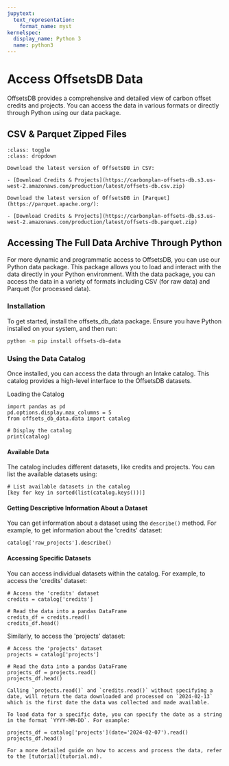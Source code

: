 ```yaml
---
jupytext:
  text_representation:
    format_name: myst
kernelspec:
  display_name: Python 3
  name: python3
---
```


# Access OffsetsDB Data

OffsetsDB provides a comprehensive and detailed view of carbon offset credits and projects. You can access the data in various formats or directly through Python using our data package.

## CSV & Parquet Zipped Files

```{admonition} By downloading the data, you agree to the [Terms of Use](TK).
:class: toggle
:class: dropdown

Download the latest version of OffsetsDB in CSV:

- [Download Credits & Projects](https://carbonplan-offsets-db.s3.us-west-2.amazonaws.com/production/latest/offsets-db.csv.zip)

Download the latest version of OffsetsDB in [Parquet](https://parquet.apache.org/):

- [Download Credits & Projects](https://carbonplan-offsets-db.s3.us-west-2.amazonaws.com/production/latest/offsets-db.parquet.zip)

```

## Accessing The Full Data Archive Through Python

For more dynamic and programmatic access to OffsetsDB, you can use our Python data package. This package allows you to load and interact with the data directly in your Python environment. With the data package, you can access the data in a variety of formats including CSV (for raw data) and Parquet (for processed data).

### Installation

To get started, install the offsets_db_data package. Ensure you have Python installed on your system, and then run:

```bash
python -m pip install offsets-db-data
```

### Using the Data Catalog

Once installed, you can access the data through an Intake catalog. This catalog provides a high-level interface to the OffsetsDB datasets.

Loading the Catalog

```{code-cell} ipython3
import pandas as pd
pd.options.display.max_columns = 5
from offsets_db_data.data import catalog

# Display the catalog
print(catalog)
```

#### Available Data

The catalog includes different datasets, like credits and projects. You can list the available datasets using:

```{code-cell} ipython3
# List available datasets in the catalog
[key for key in sorted(list(catalog.keys()))]
```

#### Getting Descriptive Information About a Dataset

You can get information about a dataset using the `describe()` method. For example, to get information about the 'credits' dataset:

```{code-cell} ipython3
catalog['raw_projects'].describe()
```

#### Accessing Specific Datasets

You can access individual datasets within the catalog. For example, to access the 'credits' dataset:

```{code-cell} ipython3
# Access the 'credits' dataset
credits = catalog['credits']

# Read the data into a pandas DataFrame
credits_df = credits.read()
credits_df.head()

```

Similarly, to access the 'projects' dataset:

```{code-cell} ipython3
# Access the 'projects' dataset
projects = catalog['projects']

# Read the data into a pandas DataFrame
projects_df = projects.read()
projects_df.head()
```

```{note}
Calling `projects.read()` and `credits.read()` without specifying a date, will return the data downloaded and processed on `2024-02-13` which is the first date the data was collected and made available.

To load data for a specific date, you can specify the date as a string in the format `YYYY-MM-DD`. For example:
```

```{code-cell} ipython3
projects_df = catalog['projects'](date='2024-02-07').read()
projects_df.head()
```

```{note}
For a more detailed guide on how to access and process the data, refer to the [tutorial](tutorial.md).
```
